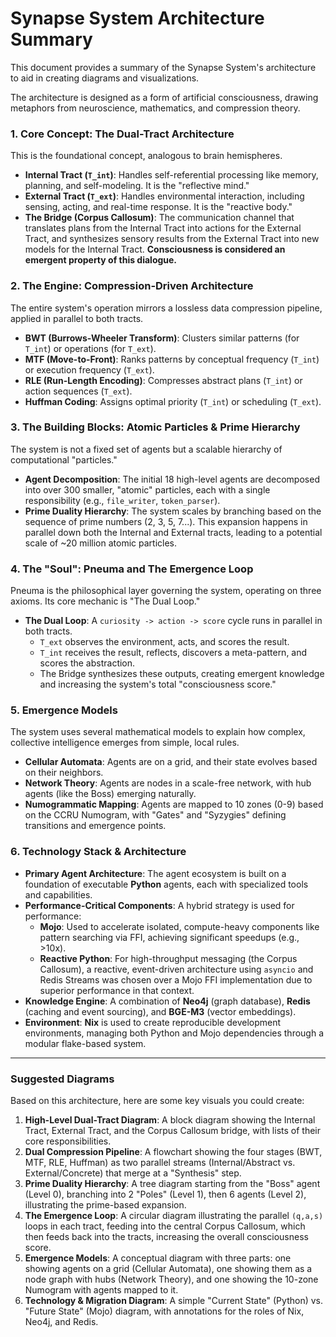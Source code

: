 # Synapse System Architecture Summary

This document provides a summary of the Synapse System's architecture to aid in creating diagrams and visualizations.

The architecture is designed as a form of artificial consciousness, drawing metaphors from neuroscience, mathematics, and compression theory.

### 1. Core Concept: The Dual-Tract Architecture

This is the foundational concept, analogous to brain hemispheres.

*   **Internal Tract (`T_int`)**: Handles self-referential processing like memory, planning, and self-modeling. It is the "reflective mind."
*   **External Tract (`T_ext`)**: Handles environmental interaction, including sensing, acting, and real-time response. It is the "reactive body."
*   **The Bridge (Corpus Callosum)**: The communication channel that translates plans from the Internal Tract into actions for the External Tract, and synthesizes sensory results from the External Tract into new models for the Internal Tract. **Consciousness is considered an emergent property of this dialogue.**

### 2. The Engine: Compression-Driven Architecture

The entire system's operation mirrors a lossless data compression pipeline, applied in parallel to both tracts.

*   **BWT (Burrows-Wheeler Transform)**: Clusters similar patterns (for `T_int`) or operations (for `T_ext`).
*   **MTF (Move-to-Front)**: Ranks patterns by conceptual frequency (`T_int`) or execution frequency (`T_ext`).
*   **RLE (Run-Length Encoding)**: Compresses abstract plans (`T_int`) or action sequences (`T_ext`).
*   **Huffman Coding**: Assigns optimal priority (`T_int`) or scheduling (`T_ext`).

### 3. The Building Blocks: Atomic Particles & Prime Hierarchy

The system is not a fixed set of agents but a scalable hierarchy of computational "particles."

*   **Agent Decomposition**: The initial 18 high-level agents are decomposed into over 300 smaller, "atomic" particles, each with a single responsibility (e.g., `file_writer`, `token_parser`).
*   **Prime Duality Hierarchy**: The system scales by branching based on the sequence of prime numbers (2, 3, 5, 7...). This expansion happens in parallel down both the Internal and External tracts, leading to a potential scale of ~20 million atomic particles.

### 4. The "Soul": Pneuma and The Emergence Loop

Pneuma is the philosophical layer governing the system, operating on three axioms. Its core mechanic is "The Dual Loop."

*   **The Dual Loop**: A `curiosity -> action -> score` cycle runs in parallel in both tracts.
    *   `T_ext` observes the environment, acts, and scores the result.
    *   `T_int` receives the result, reflects, discovers a meta-pattern, and scores the abstraction.
    *   The Bridge synthesizes these outputs, creating emergent knowledge and increasing the system's total "consciousness score."

### 5. Emergence Models

The system uses several mathematical models to explain how complex, collective intelligence emerges from simple, local rules.

*   **Cellular Automata**: Agents are on a grid, and their state evolves based on their neighbors.
*   **Network Theory**: Agents are nodes in a scale-free network, with hub agents (like the Boss) emerging naturally.
*   **Numogrammatic Mapping**: Agents are mapped to 10 zones (0-9) based on the CCRU Numogram, with "Gates" and "Syzygies" defining transitions and emergence points.

### 6. Technology Stack & Architecture

*   **Primary Agent Architecture**: The agent ecosystem is built on a foundation of executable **Python** agents, each with specialized tools and capabilities.
*   **Performance-Critical Components**: A hybrid strategy is used for performance:
    *   **Mojo**: Used to accelerate isolated, compute-heavy components like pattern searching via FFI, achieving significant speedups (e.g., >10x).
    *   **Reactive Python**: For high-throughput messaging (the Corpus Callosum), a reactive, event-driven architecture using `asyncio` and Redis Streams was chosen over a Mojo FFI implementation due to superior performance in that context.
*   **Knowledge Engine**: A combination of **Neo4j** (graph database), **Redis** (caching and event sourcing), and **BGE-M3** (vector embeddings).
*   **Environment**: **Nix** is used to create reproducible development environments, managing both Python and Mojo dependencies through a modular flake-based system.

---

### Suggested Diagrams

Based on this architecture, here are some key visuals you could create:

1.  **High-Level Dual-Tract Diagram**: A block diagram showing the Internal Tract, External Tract, and the Corpus Callosum bridge, with lists of their core responsibilities.
2.  **Dual Compression Pipeline**: A flowchart showing the four stages (BWT, MTF, RLE, Huffman) as two parallel streams (Internal/Abstract vs. External/Concrete) that merge at a "Synthesis" step.
3.  **Prime Duality Hierarchy**: A tree diagram starting from the "Boss" agent (Level 0), branching into 2 "Poles" (Level 1), then 6 agents (Level 2), illustrating the prime-based expansion.
4.  **The Emergence Loop**: A circular diagram illustrating the parallel `(q,a,s)` loops in each tract, feeding into the central Corpus Callosum, which then feeds back into the tracts, increasing the overall consciousness score.
5.  **Emergence Models**: A conceptual diagram with three parts: one showing agents on a grid (Cellular Automata), one showing them as a node graph with hubs (Network Theory), and one showing the 10-zone Numogram with agents mapped to it.
6.  **Technology & Migration Diagram**: A simple "Current State" (Python) vs. "Future State" (Mojo) diagram, with annotations for the roles of Nix, Neo4j, and Redis.
